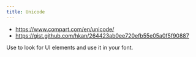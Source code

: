 ```yaml
---
title: Unicode
---
```

- https://www.compart.com/en/unicode/
- https://gist.github.com/hkan/264423ab0ee720efb55e05a0f5f90887

Use to look for UI elements and use it in your font.

